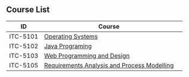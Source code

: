 


## Course List

|ID|Course||
|---|---|---|
|ITC-5101|[Operating Systems](./Operating_Systems/index.md)||
|ITC-5102|[Java Programing](/Java%20Programing%201/index.md)||
|ITC-5103|[Web Programming and Design](/ITC-5103_Web_Programming_and_Design/index.md)||
|ITC-5105|[Requirements Analysis and Process Modelling](/ITC_5101_Operating_Systems/index.md)||
